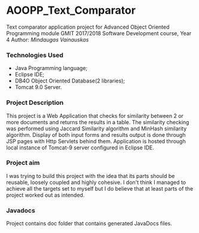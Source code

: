 # AOOPP_Text_Comparator
Text comparator application project for Advanced Object Oriented Programming module
GMIT 2017/2018 
Software Development course, Year 4
Author: *Mindaugas Vainauskas*

### Technologies Used

 - Java Programming language;
 - Eclipse IDE;
 - DB4O Object Oriented Database(2 libraries);
 - Tomcat 9.0 Server.

### Project Description

This project is a Web Application that checks for similarity between 2 or more documents and returns the results in a table.
The similarity checking was performed using Jaccard Similarity algorithm and MinHash similarity algorithm. Display of both input forms and results output is done through JSP pages with Http Servlets behind them. Application is hosted through local instance of Tomcat-9 server configured in Eclipse IDE.

### Project aim
I was trying to build this project with the idea that its parts should be reusable, loosely coupled and highly cohesive. I don't think I managed to achieve all the targets set to myself but I do believe that at least parts of the project worked out as intended.

### Javadocs

Project contains doc folder that contains generated JavaDocs files.
